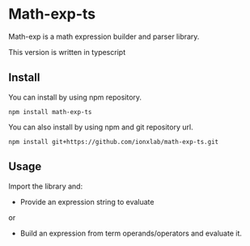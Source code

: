 # Math-exp-ts

Math-exp is a math expression builder and parser library.

This version is written in typescript 

## Install
You can install by using npm repository.
```
npm install math-exp-ts
```
You can also install by using npm and git repository url.
```
npm install git+https://github.com/ionxlab/math-exp-ts.git
```

## Usage

Import the library and:

- Provide an expression string to evaluate 

or

- Build an expression from term operands/operators and evaluate it.
